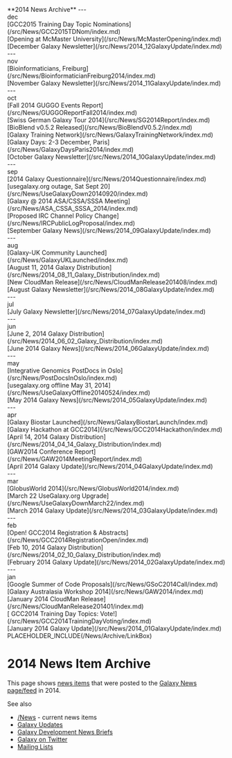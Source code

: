 <div class='linkbox'>
**2014 News Archive**
---
<div class='right'>dec</div>
[GCC2015 Training Day Topic Nominations](/src/News/GCC2015TDNom/index.md)<br />
[Opening at McMaster University](/src/News/McMasterOpening/index.md)<br />
[December Galaxy Newsletter](/src/News/2014_12GalaxyUpdate/index.md)<br />
---
<div class='right'>nov</div>
[Bioinformaticians, Freiburg](/src/News/BioinformaticianFreiburg2014/index.md)<br />
[November Galaxy Newsletter](/src/News/2014_11GalaxyUpdate/index.md)<br />
---
<div class='right'>oct</div>
[Fall 2014 GUGGO Events Report](/src/News/GUGGOReportFall2014/index.md)<br />
[Swiss German Galaxy Tour 2014](/src/News/SG2014Report/index.md)<br />
[BioBlend v0.5.2 Released](/src/News/BioBlendV0.5.2/index.md)<br />
[Galaxy Training Network](/src/News/GalaxyTrainingNetwork/index.md)<br />
[Galaxy Days: 2-3 December, Paris](/src/News/GalaxyDaysParis2014/index.md)<br />
[October Galaxy Newsletter](/src/News/2014_10GalaxyUpdate/index.md)<br />
---
<div class='right'>sep</div>
[2014 Galaxy Questionnaire](/src/News/2014Questionnaire/index.md)<br />
[usegalaxy.org outage, Sat Sept 20](/src/News/UseGalaxyDown20140920/index.md)<br />
[Galaxy @ 2014 ASA/CSSA/SSSA Meeting](/src/News/ASA_CSSA_SSSA_2014/index.md)<br />
[Proposed IRC Channel Policy Change](/src/News/IRCPublicLogProposal/index.md)<br />
[September Galaxy News](/src/News/2014_09GalaxyUpdate/index.md)<br />
---
<div class='right'>aug</div>
[Galaxy-UK Community Launched](/src/News/GalaxyUKLaunched/index.md)<br />
[August 11, 2014 Galaxy Distribution](/src/News/2014_08_11_Galaxy_Distribution/index.md)<br />
[New CloudMan Release](/src/News/CloudManRelease201408/index.md)<br />
[August Galaxy Newsletter](/src/News/2014_08GalaxyUpdate/index.md)<br />
---
<div class='right'>jul</div>
[July Galaxy Newsletter](/src/News/2014_07GalaxyUpdate/index.md)<br />
---
<div class='right'>jun</div>
[June 2, 2014 Galaxy Distribution](/src/News/2014_06_02_Galaxy_Distribution/index.md)<br />
[June 2014 Galaxy News](/src/News/2014_06GalaxyUpdate/index.md)<br />
---
<div class='right'>may</div>
[Integrative Genomics PostDocs in Oslo](/src/News/PostDocsInOslo/index.md)<br />
[usegalaxy.org offline May 31, 2014](/src/News/UseGalaxyOffline20140524/index.md)<br />
[May 2014 Galaxy News](/src/News/2014_05GalaxyUpdate/index.md)<br />
---
<div class='right'>apr</div>
[Galaxy Biostar Launched](/src/News/GalaxyBiostarLaunch/index.md)<br />
[Galaxy Hackathon at GCC2014](/src/News/GCC2014Hackathon/index.md)<br />
[April 14, 2014 Galaxy Distribution](/src/News/2014_04_14_Galaxy_Distribution/index.md)<br />
[GAW2014 Conference Report](/src/News/GAW2014MeetingReport/index.md)<br />
[April 2014 Galaxy Update](/src/News/2014_04GalaxyUpdate/index.md)<br />
---
<div class='right'>mar</div>
[GlobusWorld 2014](/src/News/GlobusWorld2014/index.md)<br />
[March 22 UseGalaxy.org Upgrade](/src/News/UseGalaxyDownMarch22/index.md)<br />
[March 2014 Galaxy Update](/src/News/2014_03GalaxyUpdate/index.md)<br />
---
<div class='right'>feb</div>
[Open! GCC2014 Registration & Abstracts](/src/News/GCC2014RegistrationOpen/index.md)<br />
[Feb 10, 2014 Galaxy Distribution](/src/News/2014_02_10_Galaxy_Distribution/index.md)<br />
[February 2014 Galaxy Update](/src/News/2014_02GalaxyUpdate/index.md)<br />
---
<div class='right'>jan</div>
[Google Summer of Code Proposals](/src/News/GSoC2014Call/index.md)<br />
[Galaxy Australasia Workshop 2014](/src/News/GAW2014/index.md)<br />
[January 2014 CloudMan Release](/src/News/CloudManRelease201401/index.md)<br />
[ GCC2014 Training Day Topics: Vote!](/src/News/GCC2014TrainingDayVoting/index.md)<br />
[January 2014 Galaxy Update](/src/News/2014_01GalaxyUpdate/index.md)<br />
</div>
PLACEHOLDER_INCLUDE(/News/Archive/LinkBox)

# 2014 News Item Archive

This page shows [news items](/src/News/index.md) that were posted to the [Galaxy News page/feed](/src/News/index.md) in 2014.

See also 
* [/News](/src/News/index.md) - current news items
* [Galaxy Updates](/src/GalaxyUpdates/index.md)
* [Galaxy Development News Briefs](/src/DevNewsBriefs/index.md)
* [Galaxy on Twitter](/src/GalaxyOnTwitter/index.md)
* [Mailing Lists](/src/MailingLists/index.md)

<div class='newsItemList'>
 

